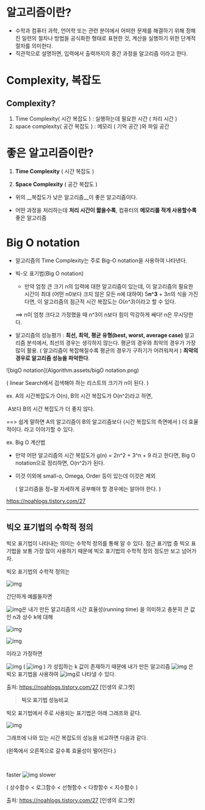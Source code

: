 # 알고리즘이란?



- 수학과 컴퓨터 과학, 언어학 또는 관련 분야에서 어떠한 문제를 해결하기 위해 정해진 일련의 절차나 방법을 공식화한 형태로 표현한 것, 계산을 실행하기 위한 단계적 절차를 의미한다.
- 직관적으로 설명하면, 입력에서 출력까지의 중간 과정을 알고리즘 이라고 한다.





# Complexity, 복잡도



## Complexity?

1. Time Complexity( 시간 복잡도 ) : 실행하는데 필요한 시간 ( 처리 시간 )
2. space complexity( 공간 복잡도 ) : 메모리 ( 기억 공간 )와 파일 공간





# 좋은 알고리즘이란?



1. **Time Complexity** ( 시간 복잡도 )

2. **Space Complexity** ( 공간 복잡도 )

   

* 위의 __복잡도가 낮은 알고리즘__이 좋은 알고리즘이다.

* 어떤 과정을 처리하는데 __처리 시간이 짧을수록__, 컴퓨터의 __메모리를 적게 사용할수록__ 좋은 알고리즘





# Big O notation



- 알고리즘의 Time Complexity는 주로 Big-O notation을 사용하여 나타낸다.

* 빅-오 표기법(Big O notation)

  - 만약 엄청 큰 크기 n의 입력에 대한 알고리즘이 있는데, 이 알고리즘의 필요한 시간이 최대 (어떤 n0보다 크지 않은 모든 n에 대하여) 5**n^3** + 3*n*의 식을 가진다면, 이 알고리즘의 점근적 시간 복잡도는 O(*n^3*)이라고 할 수 있다.

  ==> n이 엄청 크다고 가정했을 때 n^3이 n보다 힘이 막강하게 쌔다! n은 무시당한다.

  

  > 

* 알고리즘의 성능평가 : **최선, 최악, 평균 유형(best, worst, average case)**
  알고리즘 분석에서, 최선의 경우는 생각하지 않는다. 평균의 경우와 최악의 경우가 가장 많이 활용. ( 알고리즘이 복잡해질수록 평균의 경우가 구하기가 어려워져서 ) **최악의 경우로 알고리즘 성능을 파악한다**.



![bigO notation](Algorithm.assets/bigO notation.png)

( linear Search에서 검색해야 하는 리스트의 크기가 n이 된다. )



ex. A의 시간복잡도가 O(n), B의 시간 복잡도가 O(n^2)라고 하면, 

​      A보다 B의 시간 복잡도가 더 좋지 않다.

==> 쉽게 말하면 A의 알고리즘이 B의 알고리즘보다 (시간 복잡도의 측면에서 ) 더 효율적이다. 라고 이야기할 수 있다.





ex. Big O 계산법

- 만약 어떤 알고리즘의 시간 복잡도가 g(n) = 2n^2 + 3^n + 9 라고 한다면, Big O notation으로 정리하면, O(n^2)가 된다.

* 이것 이외에 small-o, Omega, Order 등이 있는데 이것은 제외 

  ( 알고리즘을 정~말 자세하게 공부해야 할 경우에는 알아야 한다. )





https://noahlogs.tistory.com/27



-------

## **빅오 표기법의 수학적 정의**

 

 빅오 표기법이 나타내는 의미는 수학적 정의를 통해 알 수 있다. 점근 표기법 중 빅오 표기법을 보통 가장 많이 사용하기 때문에 빅오 표기법의 수학적 정의 정도만 보고 넘어가자.

빅오 표기법의 수학적 정의는

  ![img](https://t1.daumcdn.net/cfile/tistory/9907894A5C7E93AB1F) 

 간단하게 예를들자면

 ![img](https://t1.daumcdn.net/cfile/tistory/99BCD54C5C7E91841C)은 내가 만든 알고리즘의 시간 효율성(running time) 을 의미하고 충분히 큰 값인 n과 상수 k에 대해

 ![img](https://t1.daumcdn.net/cfile/tistory/990F204C5C7E900D0E)

![img](https://t1.daumcdn.net/cfile/tistory/99140E435C7E902820)

 이라고 가정하면

 

 ![img](https://t1.daumcdn.net/cfile/tistory/99CBAC425C7E93BE18) ( ![img](https://t1.daumcdn.net/cfile/tistory/999BAD455C80BAE428) ) 가 성립하는 k 값이 존재하기 때문에 내가 만든 알고리즘 ![img](https://t1.daumcdn.net/cfile/tistory/99BCD54C5C7E91841C) 은 빅오 표기법을 사용하여 ![img](https://t1.daumcdn.net/cfile/tistory/990684485C7E93F914)로 나타낼 수 있다.



출처: https://noahlogs.tistory.com/27 [인생의 로그캣]



> **빅오 표기법 성능비교**

 

 빅오 표기법에서 주로 사용되는 표기법은 아래 그래프와 같다.

![img](https://t1.daumcdn.net/cfile/tistory/99EF1E395C7EB4B601)

 

 

그래프에 나와 있는 시간 복잡도의 성능을 비교하면 다음과 같다.

(왼쪽에서 오른쪽으로 갈수록 효율성이 떨어진다.)

​                              

faster  ![img](https://t1.daumcdn.net/cfile/tistory/995DFD335C7EB57801) slower

 

( 상수함수 < 로그함수 < 선형함수 < 다항함수 < 지수함수 )



출처: https://noahlogs.tistory.com/27 [인생의 로그캣]
